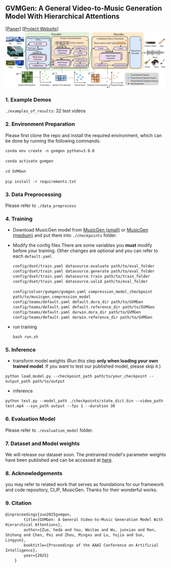 ## GVMGen: A General Video-to-Music Generation Model With Hierarchical Attentions

[[Paper](https://arxiv.org/abs/2501.09972)]
[[Project Website](https://chouliuzuo.github.io/GVMGen/)]
![Model Architecture](./static/images/model.png)

### 1. Example Demos

```./examples_of_results```: 32 test videos

### 2. Environment Preparation

Please first clone the repo and install the required environment, which can be done by running the following commands:

```
conda env create -n gvmgen python=3.9.0

conda activate gvmgen

cd GVMGen

pip install -r requirements.txt
```

### 3. Data Preprocessing

Please refer to ```./data_preprocess```

### 4. Training

* Download MusicGen model from [MusicGen (small)](https://huggingface.co/facebook/musicgen-small) or [MusicGen (medium)](https://huggingface.co/facebook/musicgen-medium) and put them into ```./checkpoints``` folder.
* Modify the config files
  There are some variables you **must** modify before your training. Other changes are optional and you can refer to each ```default.yaml```

  ```
  config/dset/train.yaml datasource.evaluate path/to/eval_folder
  config/dset/train.yaml datasource.generate path/to/eval_folder
  config/dset/train.yaml datasource.train path/to/train_folder
  config/dset/train.yaml datasource.valid path/to/eval_folder

  config/solver/gvmgen/gvmgen.yaml compression_model_checkpoint path/to/musicgen_compression_model
  config/teams/default.yaml default.dora_dir path/to/GVMGen
  config/teams/default.yaml default.reference_dir path/to/GVMGen
  config/teams/default.yaml darwin.dora_dir path/to/GVMGen
  config/teams/default.yaml darwin.reference_dir path/to/GVMGen
  ```
* run training

  ```
  bash run.sh
  ```

### 5. Inference

* transform model weights (Run this step **only when loading your own trained model**. If you want to test our published model, please skip it.)

```
python load_model.py --checkpoint_path path/to/your_checkpoint --output_path path/to/output
```

* inference

```
python test.py --model_path ./checkpoints/state_dict.bin --video_path test.mp4 --syn_path output --fps 1 --duration 30
```

### 6. Evaluation Model

Please refer to ```./evaluation_model``` folder.

### 7. Dataset and Model weights

We will release our dataset soon.
The pretrained model's parameter weights have been published and can be accessed at [here](https://drive.google.com/drive/folders/1OKVQlz7TPKEGTPEK-BiH1tJ3FYT11GON?usp=sharing).

### 8. Acknowledgements

you may refer to related work that serves as foundations for our framework and code repository, CLIP, MusicGen. Thanks for their wonderful works.

### 9. Citation
```
@inproceedings{zuo2025gvmgen,
        title={GVMGen: A General Video-to-Music Generation Model With Hierarchical Attentions},
        author={Zuo, heda and You, Weitao and Wu, junxian and Ren, Shihong and Chen, Pei and Zhou, Mingxu and Lu, Yujia and Sun, Lingyun},
        booktitle={Proceedings of the AAAI Conference on Artificial Intelligence},
        year={2025}
    }
```
